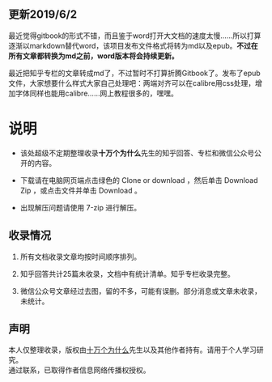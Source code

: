 ## 更新2019/6/2

最近觉得gitbook的形式不错，而且鉴于word打开大文档的速度太慢……所以打算逐渐以markdown替代word，该项目发布文件格式将转为md以及epub。**不过在所有文章都转换为md之前，word版本将会持续更新。**

最近把知乎专栏的文章转成md了，不过暂时不打算折腾Gitbook了。发布了epub文件，大家想要什么样式大家自己处理吧：两端对齐可以在calibre用css处理，增加字体同样也能用calibre……网上教程很多的，嘿嘿。


# 说明

- 该处超级不定期整理收录**十万个为什么**先生的知乎回答、专栏和微信公众号公开的内容。

- 下载请在电脑网页端点击绿色的 Clone or download ，然后单击 Download Zip ，或点击文件并单击 Download 。

- 出现解压问题请使用 7-zip 进行解压。


## 收录情况

1. 所有文档收录文章均按时间顺序排列。

2. 知乎回答共计25篇未收录，文档中有统计清单。知乎专栏收录完整。

3. 微信公众号文章经过去图，留的不多，可能有误删。部分消息或文章未收录，未统计。


## 声明

本人仅整理收录，版权由[十万个为什么](https://www.zhihu.com/people/po-miao-miao-zhu/activities "十万")先生以及其他作者持有。请用于个人学习研究。  
通过联系，已取得作者信息网络传播权授权。